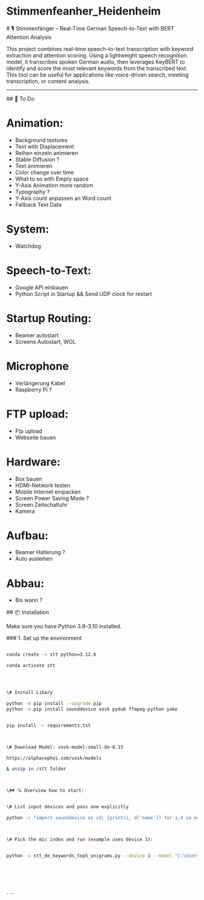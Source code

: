 # Stimmenfeanher\_Heidenheim







\# 🎙️ Stimmenfänger – Real-Time German Speech-to-Text with BERT Attention Analysis



This project combines real-time speech-to-text transcription with keyword extraction and attention scoring. Using a lightweight speech recognition model, it transcribes spoken German audio, then leverages KeyBERT to identify and score the most relevant keywords from the transcribed text. This tool can be useful for applications like voice-driven search, meeting transcription, or content analysis.




---

\## 📝 To Do

# Animation:
- Background textures
- Text with Displacement
- Reihen einzeln animieren
- Stable Diffusion ?
- Text animieren
- Color change over time
- What to so with Empty space
- Y-Axis Animation more random
- Typography ?
- Y-Axis count anpassen an Word count
- Fallback Text Data

# System:
- Watchdog

# Speech-to-Text:
- Google API einbauen
- Python Script in Startup && Send UDP clock for restart

# Startup Routing:
- Beamer autostart
- Screens Autostart, WOL

# Microphone
- Verlängerung Kabel
- Raspberry Pi ?

# FTP upload:
- Ftp upload
- Webseite bauen

# Hardware:
- Box bauen
- HDMI-Network testen
- Mobile Internet einpacken
- Screen Power Saving Mode ?
- Screen Zeitschaltuhr
- Kamera

# Aufbau:
- Beamer Halterung ?
- Auto ausleihen


# Abbau:
- Bis wann ?


\## 📦 Installation



Make sure you have Python 3.8–3.10 installed.



\### 1. Set up the environment



```bash

conda create -n stt python=3.12.8

conda activate stt




\# Install Libary

python -m pip install --upgrade pip
python -m pip install sounddevice vosk pydub ffmpeg-python yake


pip install -r requirements.txt



\# Download Model: vosk-model-small-de-0.15

https://alphacephei.com/vosk/models

& unzip in /stt folder



\## 🔍 Overview how to start:


\# List input devices and pass one explicitly

python -c "import sounddevice as sd; [print(i, d['name']) for i,d in enumerate(sd.query_devices())]"



\# Pick the mic index and run (example uses device 1):


python -u stt_de_keywords_top5_unigrams.py --device 1 --model "C:\Users\User\Documents\Stimmenfaenger\stt\vosk-model-small-de-0.15"






---





